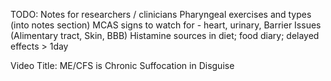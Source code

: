 TODO:
    Notes for researchers / clinicians
    Pharyngeal exercises and types (into notes section)
    MCAS signs to watch for - heart, urinary, Barrier Issues (Alimentary tract, Skin, BBB)
    Histamine sources in diet; food diary; delayed effects > 1day

Video Title:  ME/CFS is Chronic Suffocation in Disguise

